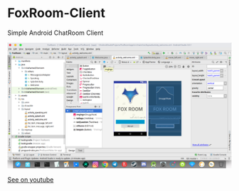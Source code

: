 # FoxRoom-Client
Simple Android ChatRoom Client

![Alt text](https://raw.githubusercontent.com/kiahamedi/FoxRoom-Client/master/screen.png "Optional title")

[See on youtube](https://www.youtube.com/watch?v=wSeHk8szgk4)
